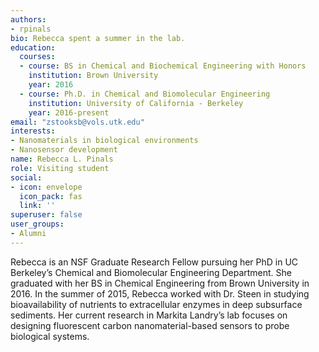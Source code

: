 ```yaml
---
authors:
- rpinals
bio: Rebecca spent a summer in the lab.
education:
  courses:
  - course: BS in Chemical and Biochemical Engineering with Honors
    institution: Brown University
    year: 2016
  - course: Ph.D. in Chemical and Biomolecular Engineering
    institution: University of California - Berkeley
    year: 2016-present
email: "zstooksb@vols.utk.edu"
interests:
- Nanomaterials in biological environments
- Nanosensor development
name: Rebecca L. Pinals
role: Visiting student
social:
- icon: envelope
  icon_pack: fas
  link: ''
superuser: false
user_groups:
- Alumni
---
```


Rebecca is an NSF Graduate Research Fellow pursuing her PhD in UC Berkeley’s Chemical and Biomolecular Engineering Department. She graduated with her BS in Chemical Engineering from Brown University in 2016. In the summer of 2015, Rebecca worked with Dr. Steen in studying bioavailability of nutrients to extracellular enzymes in deep subsurface sediments. Her current research in Markita Landry’s lab focuses on designing fluorescent carbon nanomaterial-based sensors to probe biological systems.